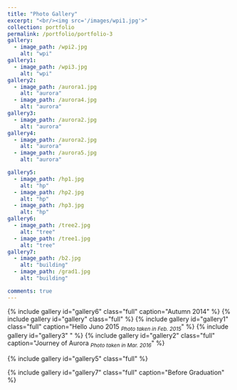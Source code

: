 ```yaml
---
title: "Photo Gallery"
excerpt: "<br/><img src='/images/wpi1.jpg'>"
collection: portfolio
permalink: /portfolio/portfolio-3
gallery:
  - image_path: /wpi2.jpg
    alt: "wpi"
gallery1:
  - image_path: /wpi3.jpg
    alt: "wpi"
gallery2:
  - image_path: /aurora1.jpg
    alt: "aurora"
  - image_path: /aurora4.jpg
    alt: "aurora"
gallery3:
  - image_path: /aurora2.jpg
    alt: "aurora"
gallery4:
  - image_path: /aurora2.jpg
    alt: "aurora"
  - image_path: /aurora5.jpg
    alt: "aurora"

gallery5:
  - image_path: /hp1.jpg
    alt: "hp"
  - image_path: /hp2.jpg
    alt: "hp"
  - image_path: /hp3.jpg
    alt: "hp"
gallery6:
  - image_path: /tree2.jpg
    alt: "tree"
  - image_path: /tree1.jpg
    alt: "tree"
gallery7:
  - image_path: /b2.jpg
    alt: "building"
  - image_path: /grad1.jpg
    alt: "building"

comments: true
---
```

{% include gallery id="gallery6" class="full"  caption="Autumn 2014" %}
{% include gallery id="gallery" class="full" %}
{% include gallery id="gallery1" class="full" caption="Hello Juno 2015 <sub>_Photo taken in Feb. 2015_</sub>" %}
{% include gallery id="gallery3" "  %}
{% include gallery id="gallery2" class="full" caption="Journey of Aurora <sub>_Photo taken in Mar. 2016_</sub>" %}

{% include gallery id="gallery5" class="full"  %}

{% include gallery id="gallery7" class="full" caption="Before Graduation" %}
